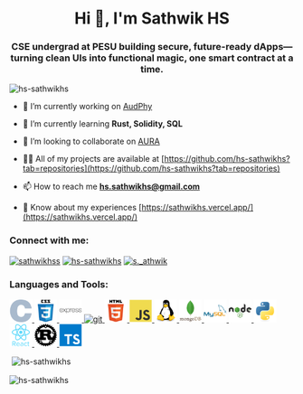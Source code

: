 <h1 align="center">Hi 👋, I'm Sathwik HS</h1>
<h3 align="center">CSE undergrad at PESU building secure, future-ready dApps—turning clean UIs into functional magic, one smart contract at a time.</h3>

<p align="left"> <img src="https://komarev.com/ghpvc/?username=hs-sathwikhs&label=Profile%20views&color=0e75b6&style=flat" alt="hs-sathwikhs" /> </p>

- 🔭 I’m currently working on [AudPhy](https://github.com/hs-sathwikhs/AudPhy)

- 🌱 I’m currently learning **Rust, Solidity, SQL**

- 👯 I’m looking to collaborate on [AURA](https://github.com/hs-sathwikhs/AURA)

- 👨‍💻 All of my projects are available at [https://github.com/hs-sathwikhs?tab=repositories](https://github.com/hs-sathwikhs?tab=repositories)

- 📫 How to reach me **hs.sathwikhs@gmail.com**

- 📄 Know about my experiences [https://sathwikhs.vercel.app/](https://sathwikhs.vercel.app/)

<h3 align="left">Connect with me:</h3>
<p align="left">
<a href="https://twitter.com/sathwikhss" target="blank"><img align="center" src="https://raw.githubusercontent.com/rahuldkjain/github-profile-readme-generator/master/src/images/icons/Social/twitter.svg" alt="sathwikhss" height="30" width="40" /></a>
<a href="https://linkedin.com/in/hs-sathwikhs" target="blank"><img align="center" src="https://raw.githubusercontent.com/rahuldkjain/github-profile-readme-generator/master/src/images/icons/Social/linked-in-alt.svg" alt="hs-sathwikhs" height="30" width="40" /></a>
<a href="https://instagram.com/s._athwik" target="blank"><img align="center" src="https://raw.githubusercontent.com/rahuldkjain/github-profile-readme-generator/master/src/images/icons/Social/instagram.svg" alt="s._athwik" height="30" width="40" /></a>
</p>

<h3 align="left">Languages and Tools:</h3>
<p align="left"> <a href="https://www.cprogramming.com/" target="_blank" rel="noreferrer"> <img src="https://raw.githubusercontent.com/devicons/devicon/master/icons/c/c-original.svg" alt="c" width="40" height="40"/> </a> <a href="https://www.w3schools.com/css/" target="_blank" rel="noreferrer"> <img src="https://raw.githubusercontent.com/devicons/devicon/master/icons/css3/css3-original-wordmark.svg" alt="css3" width="40" height="40"/> </a> <a href="https://expressjs.com" target="_blank" rel="noreferrer"> <img src="https://raw.githubusercontent.com/devicons/devicon/master/icons/express/express-original-wordmark.svg" alt="express" width="40" height="40"/> </a> <a href="https://git-scm.com/" target="_blank" rel="noreferrer"> <img src="https://www.vectorlogo.zone/logos/git-scm/git-scm-icon.svg" alt="git" width="40" height="40"/> </a> <a href="https://www.w3.org/html/" target="_blank" rel="noreferrer"> <img src="https://raw.githubusercontent.com/devicons/devicon/master/icons/html5/html5-original-wordmark.svg" alt="html5" width="40" height="40"/> </a> <a href="https://developer.mozilla.org/en-US/docs/Web/JavaScript" target="_blank" rel="noreferrer"> <img src="https://raw.githubusercontent.com/devicons/devicon/master/icons/javascript/javascript-original.svg" alt="javascript" width="40" height="40"/> </a> <a href="https://www.linux.org/" target="_blank" rel="noreferrer"> <img src="https://raw.githubusercontent.com/devicons/devicon/master/icons/linux/linux-original.svg" alt="linux" width="40" height="40"/> </a> <a href="https://www.mongodb.com/" target="_blank" rel="noreferrer"> <img src="https://raw.githubusercontent.com/devicons/devicon/master/icons/mongodb/mongodb-original-wordmark.svg" alt="mongodb" width="40" height="40"/> </a> <a href="https://www.mysql.com/" target="_blank" rel="noreferrer"> <img src="https://raw.githubusercontent.com/devicons/devicon/master/icons/mysql/mysql-original-wordmark.svg" alt="mysql" width="40" height="40"/> </a> <a href="https://nodejs.org" target="_blank" rel="noreferrer"> <img src="https://raw.githubusercontent.com/devicons/devicon/master/icons/nodejs/nodejs-original-wordmark.svg" alt="nodejs" width="40" height="40"/> </a> <a href="https://www.python.org" target="_blank" rel="noreferrer"> <img src="https://raw.githubusercontent.com/devicons/devicon/master/icons/python/python-original.svg" alt="python" width="40" height="40"/> </a> <a href="https://reactjs.org/" target="_blank" rel="noreferrer"> <img src="https://raw.githubusercontent.com/devicons/devicon/master/icons/react/react-original-wordmark.svg" alt="react" width="40" height="40"/> </a> <a href="https://www.rust-lang.org" target="_blank" rel="noreferrer"> <img src="https://raw.githubusercontent.com/devicons/devicon/master/icons/rust/rust-plain.svg" alt="rust" width="40" height="40"/> </a> <a href="https://www.typescriptlang.org/" target="_blank" rel="noreferrer"> <img src="https://raw.githubusercontent.com/devicons/devicon/master/icons/typescript/typescript-original.svg" alt="typescript" width="40" height="40"/> </a> </p>

<p>&nbsp;<img align="center" src="https://github-readme-stats.vercel.app/api?username=hs-sathwikhs&show_icons=true&locale=en" alt="hs-sathwikhs" /></p>

<p><img align="center" src="https://github-readme-streak-stats.herokuapp.com/?user=hs-sathwikhs&" alt="hs-sathwikhs" /></p>
